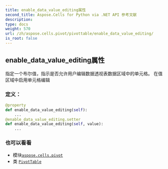 ```yaml
---
title: enable_data_value_editing属性
second_title: Aspose.Cells for Python via .NET API 参考文献
description:
type: docs
weight: 570
url: /zh/aspose.cells.pivot/pivottable/enable_data_value_editing/
is_root: false
---
```

## enable_data_value_editing属性

指定一个布尔值，指示是否允许用户编辑数据透视表数据区域中的单元格。
在值区域中启用单元格编辑
### 定义：
```python
@property
def enable_data_value_editing(self):
    ...
@enable_data_value_editing.setter
def enable_data_value_editing(self, value):
    ...
```

### 也可以看看
* 模块[`aspose.cells.pivot`](../../)
* 类 [`PivotTable`](/cells/python-net/zh/aspose.cells.pivot/pivottable)
